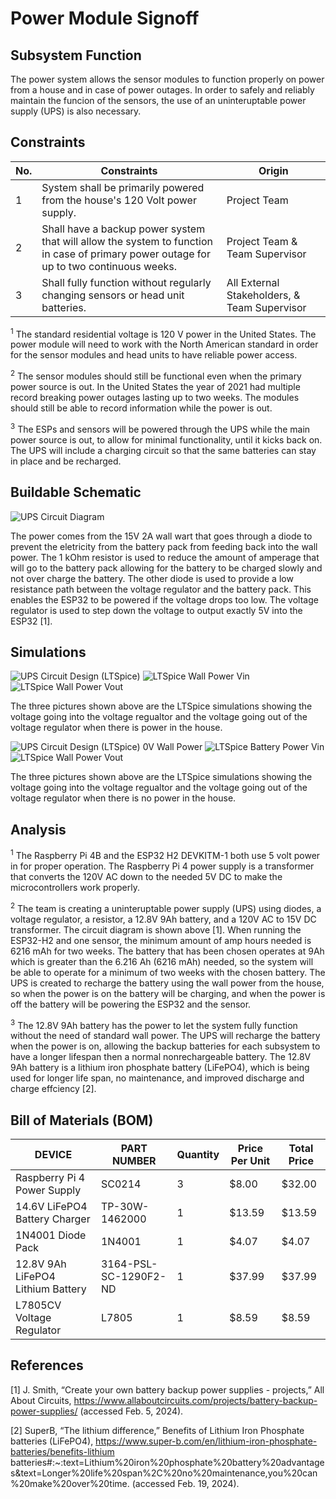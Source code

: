 # Power Module Signoff

## Subsystem Function
The power system allows the sensor modules to function properly on power from a house and in case of power outages. In order to safely and reliably maintain the funcion of the sensors, the use of an uninteruptable power supply (UPS) is also necessary.

## Constraints
| No. | Constraints | Origin |
| --- | ----------- | ------ |
|  1  | System shall be primarily powered from the house's 120 Volt power supply. | Project Team |
|  2  | Shall have a backup power system that will allow the system to function in case of primary power outage for up to two continuous weeks. | Project Team & Team Supervisor |
|  3  | Shall fully function without regularly changing sensors or head unit batteries. | All External Stakeholders, & Team Supervisor |

<sup>1</sup> The standard residential voltage is 120 V power in the United States. The power module will need to work with the North American standard in order for the sensor modules and head units to have reliable power access.

<sup>2</sup> The sensor modules should still be functional even when the primary power source is out. In the United States the year of 2021 had multiple record breaking power outages lasting up to two weeks. The modules should still be able to record information while the power is out. 

<sup>3</sup> The ESPs and sensors will be powered through the UPS while the main power source is out, to allow for minimal functionality, until it kicks back on. The UPS will include a charging circuit so that the same batteries can stay in place and be recharged.

## Buildable Schematic
 ![UPS Circuit Diagram](https://github.com/jacksonrwoodard/HouseHealthMonitoring/assets/142913669/0be42f93-a2a2-449d-90c9-f369e8c9a1ef)

The power comes from the 15V 2A wall wart that goes through a diode to prevent the eletricity from the battery pack from feeding back into the wall power. The 1 kOhm resistor is used to reduce the amount of amperage that will go to the battery pack allowing for the battery to be charged slowly and not over charge the battery. The other diode is used to provide a low resistance path between the voltage regulator and the battery pack. This enables the ESP32 to be powered if the voltage drops too low. The voltage regulator is used to step down the voltage to output exactly 5V into the ESP32 [1].

## Simulations
![UPS Circuit Design (LTSpice)](https://github.com/jacksonrwoodard/HouseHealthMonitoring/assets/142913669/c8c725cf-a400-472c-b269-5448f329e8d4)
![LTSpice Wall Power Vin](https://github.com/jacksonrwoodard/HouseHealthMonitoring/assets/142913669/5074b587-caf4-4989-b81b-23e3357ab1a2)
![LTSpice Wall Power Vout](https://github.com/jacksonrwoodard/HouseHealthMonitoring/assets/142913669/a686f230-e30d-4d95-8c55-f5097ead8871)

The three pictures shown above are the LTSpice simulations showing the voltage going into the voltage regualtor and the voltage going out of the voltage regulator when there is power in the house.

![UPS Circuit Design (LTSpice) 0V Wall Power](https://github.com/jacksonrwoodard/HouseHealthMonitoring/assets/142913669/3c87b037-fc9f-4db5-8e65-c5ce64d6cd90)
![LTSpice Battery Power Vin](https://github.com/jacksonrwoodard/HouseHealthMonitoring/assets/142913669/853a048f-0d6e-4936-a431-8755fdd66848)
![LTSpice Wall Power Vout](https://github.com/jacksonrwoodard/HouseHealthMonitoring/assets/142913669/062e91d1-5f9b-4085-a865-3825cb048048)

The three pictures shown above are the LTSpice simulations showing the voltage going into the voltage regualtor and the voltage going out of the voltage regulator when there is no power in the house.

## Analysis
<sup>1</sup> The Raspberry Pi 4B and the ESP32 H2 DEVKITM-1 both use 5 volt power in for proper operation. The Raspberry Pi 4 power supply is a transformer that converts the 120V AC down to the needed 5V DC to make the microcontrollers work properly. 

<sup>2</sup> The team is creating a uninteruptable power supply (UPS) using diodes, a voltage regulator, a resistor, a 12.8V 9Ah battery, and a 120V AC to 15V DC transformer. The circuit diagram is shown above [1]. When running the ESP32-H2 and one sensor, the minimum amount of amp hours needed is 6216 mAh for two weeks. The battery that has been chosen operates at 9Ah which is greater than the 6.216 Ah (6216 mAh) needed, so the system will be able to operate for a minimum of two weeks with the chosen battery. The UPS is created to recharge the battery using the wall power from the house, so when the power is on the battery will be charging, and when the power is off the battery will be powering the ESP32 and the sensor.

<sup>3</sup> The 12.8V 9Ah battery has the power to let the system fully function without the need of standard wall power. The UPS will recharge the battery when the power is on, allowing the backup batteries for each subsystem to have a longer lifespan then a normal nonrechargeable battery. The 12.8V 9Ah battery is a lithium iron phosphate battery (LiFePO4), which is being used for longer life span, no maintenance, and improved discharge and charge effciency [2].


## Bill of Materials (BOM)
| DEVICE | PART NUMBER | Quantity | Price Per Unit | Total Price |
| ------ | ----------- | -------- | -------------- | ----------- |
| Raspberry Pi 4 Power Supply | SC0214 | 3 | $8.00 | $32.00 |
| 14.6V LiFePO4 Battery Charger | TP-30W-1462000 | 1 | $13.59 | $13.59 |
| 1N4001 Diode Pack | 1N4001 | 1 | $4.07 | $4.07 |
| 12.8V 9Ah LiFePO4 Lithium Battery | 3164-PSL-SC-1290F2-ND | 1 | $37.99 | $37.99 |
| L7805CV Voltage Regulator | L7805 | 1 | $8.59 | $8.59 |


## References
[1] J. Smith, “Create your own battery backup power supplies - projects,” All About Circuits, https://www.allaboutcircuits.com/projects/battery-backup-power-supplies/ (accessed Feb. 5, 2024).

[2] SuperB, “The lithium difference,” Benefits of Lithium Iron Phosphate batteries (LiFePO4), https://www.super-b.com/en/lithium-iron-phosphate-batteries/benefits-lithium batteries#:~:text=Lithium%20iron%20phosphate%20battery%20advantages&text=Longer%20life%20span%2C%20no%20maintenance,you%20can%20make%20over%20time. (accessed Feb. 19, 2024). 
